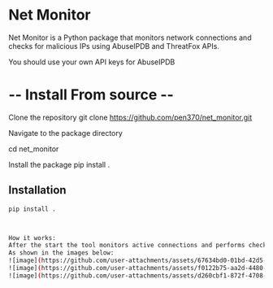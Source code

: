 # Net Monitor
Net Monitor is a Python package that monitors network connections and checks for malicious IPs using AbuseIPDB and ThreatFox APIs.

You should use your own API keys for AbuseIPDB

# -- Install From source --
Clone the repository
git clone https://github.com/pen370/net_monitor.git

Navigate to the package directory

cd net_monitor

Install the package
pip install .


## Installation

```bash
pip install .



How it works: 
After the start the tool monitors active connections and performs check with AbuseIPDB and ThreatFOX on old and newly established connections.
As shown in the images below:
![image](https://github.com/user-attachments/assets/67634bd0-01bd-42d5-a35f-934e0e0d21c1)
![image](https://github.com/user-attachments/assets/f0122b75-aa2d-4480-923a-b64739cfa0dc)
![image](https://github.com/user-attachments/assets/d260cbf1-872f-4708-a33e-f23a7fda5e6d)
